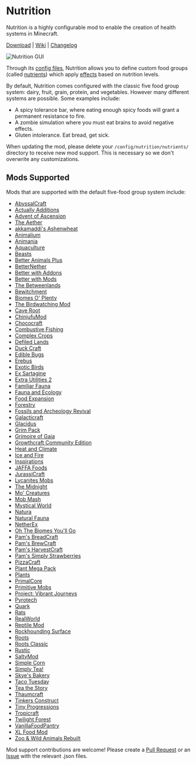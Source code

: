 # Nutrition

Nutrition is a highly configurable mod to enable the creation of health systems in Minecraft.

[Download](https://github.com/WesCook/Nutrition/releases) | [Wiki](https://github.com/WesCook/Nutrition/wiki) | [Changelog](changelog.md)

![Nutrition GUI](screenshots/gui.png "Nutrition GUI")

Through its [config files](https://github.com/WesCook/Nutrition/wiki/Configuration), Nutrition allows you to define custom food groups (called [nutrients](https://github.com/WesCook/Nutrition/wiki/Nutrients)) which apply [effects](https://github.com/WesCook/Nutrition/wiki/Effects) based on nutrition levels.

By default, Nutrition comes configured with the classic five food group system: dairy, fruit, grain, protein, and vegetables.  However many different systems are possible.  Some examples include:

* A spicy tolerance bar, where eating enough spicy foods will grant a permanent resistance to fire.
* A zombie simulation where you must eat brains to avoid negative effects.
* Gluten intolerance.  Eat bread, get sick.

When updating the mod, please delete your `/config/nutrition/nutrients/` directory to receive new mod support.  This is necessary so we don't overwrite any customizations.

## Mods Supported

Mods that are supported with the default five-food group system include:

* [AbyssalCraft](https://www.curseforge.com/minecraft/mc-mods/abyssalcraft)
* [Actually Additions](https://www.curseforge.com/minecraft/mc-mods/actually-additions)
* [Advent of Ascension](https://www.curseforge.com/minecraft/mc-mods/advent-of-ascension-nevermine)
* [The Aether](https://www.curseforge.com/minecraft/mc-mods/the-aether)
* [akkamaddi's Ashenwheat](https://www.curseforge.com/minecraft/mc-mods/akkamaddis-ashenwheat)
* [Animalium](https://www.curseforge.com/minecraft/mc-mods/animalium)
* [Animania](https://www.curseforge.com/minecraft/mc-mods/animania)
* [Aquaculture](https://www.curseforge.com/minecraft/mc-mods/aquaculture)
* [Beasts](https://www.curseforge.com/minecraft/mc-mods/beasts)
* [Better Animals Plus](https://www.curseforge.com/minecraft/mc-mods/betteranimalsplus)
* [BetterNether](https://www.curseforge.com/minecraft/mc-mods/betternether)
* [Better with Addons](https://www.curseforge.com/minecraft/mc-mods/better-with-addons)
* [Better with Mods](https://www.curseforge.com/minecraft/mc-mods/bwm-suite)
* [The Betweenlands](https://www.curseforge.com/minecraft/mc-mods/angry-pixel-the-betweenlands-mod)
* [Bewitchment](https://www.curseforge.com/minecraft/mc-mods/bewitchment)
* [Biomes O' Plenty](https://www.curseforge.com/minecraft/mc-mods/biomes-o-plenty)
* [The Birdwatching Mod](https://www.curseforge.com/minecraft/mc-mods/the-birdwatching-mod)
* [Cave Root](https://www.curseforge.com/minecraft/mc-mods/cave-root)
* [ChinjufuMod](https://www.curseforge.com/minecraft/mc-mods/chinjufumod)
* [Chococraft](https://www.curseforge.com/minecraft/mc-mods/chococraft-3)
* [Combustive Fishing](https://www.curseforge.com/minecraft/mc-mods/combustive-fishing)
* [Complex Crops](https://www.curseforge.com/minecraft/mc-mods/complex-crops)
* [Defiled Lands](https://www.curseforge.com/minecraft/mc-mods/defiled-lands)
* [Duck Craft](https://www.curseforge.com/minecraft/mc-mods/duck-craft)
* [Edible Bugs](https://www.curseforge.com/minecraft/mc-mods/edible-bugs)
* [Erebus](https://www.curseforge.com/minecraft/mc-mods/the-erebus)
* [Exotic Birds](https://www.curseforge.com/minecraft/mc-mods/exotic-birds)
* [Ex Sartagine](https://www.curseforge.com/minecraft/mc-mods/ex-sartagine)
* [Extra Utilities 2](https://www.curseforge.com/minecraft/mc-mods/extra-utilities)
* [Familiar Fauna](https://www.curseforge.com/minecraft/mc-mods/familiar-fauna)
* [Fauna and Ecology](https://www.curseforge.com/minecraft/mc-mods/fauna-and-ecology)
* [Food Expansion](https://www.curseforge.com/minecraft/mc-mods/food-expansion)
* [Forestry](https://www.curseforge.com/minecraft/mc-mods/forestry)
* [Fossils and Archeology Revival](https://www.curseforge.com/minecraft/mc-mods/fossils)
* [Galacticraft](https://micdoodle8.com/mods/galacticraft)
* [Glacidus](https://www.curseforge.com/minecraft/mc-mods/glacidus)
* [Grim Pack](https://www.curseforge.com/minecraft/mc-mods/grim-pack)
* [Grimoire of Gaia](https://www.curseforge.com/minecraft/mc-mods/grimoire-of-gaia)
* [Growthcraft Community Edition](https://www.curseforge.com/minecraft/mc-mods/growthcraft-community-edition)
* [Heat and Climate](https://defeatedcrow.jp/modwiki/HeatAndClimate_EN)
* [Ice and Fire](https://www.curseforge.com/minecraft/mc-mods/ice-and-fire-dragons)
* [Inspirations](https://www.curseforge.com/minecraft/mc-mods/inspirations)
* [JAFFA Foods](https://www.curseforge.com/minecraft/mc-mods/jaffa-foods-a-harvestcraft-addon)
* [JurassiCraft](https://www.curseforge.com/minecraft/mc-mods/jurassicraft)
* [Lycanites Mobs](https://www.curseforge.com/minecraft/mc-mods/lycanites-mobs)
* [The Midnight](https://www.curseforge.com/minecraft/mc-mods/the-midnight)
* [Mo' Creatures](https://www.curseforge.com/minecraft/mc-mods/mo-creatures)
* [Mob Mash](https://www.curseforge.com/minecraft/mc-mods/mob-mash)
* [Mystical World](https://www.curseforge.com/minecraft/mc-mods/mystical-world)
* [Natura](https://www.curseforge.com/minecraft/mc-mods/natura)
* [Natural Fauna](https://www.curseforge.com/minecraft/mc-mods/natural-fauna-mod-a-zawa-addon)
* [NetherEx](https://www.curseforge.com/minecraft/mc-mods/netherex)
* [Oh The Biomes You'll Go](https://www.curseforge.com/minecraft/mc-mods/oh-the-biomes-youll-go)
* [Pam's BreadCraft](https://www.curseforge.com/minecraft/mc-mods/pams-breadcraft)
* [Pam's BrewCraft](https://www.curseforge.com/minecraft/mc-mods/pams-brewcraft)
* [Pam's HarvestCraft](https://www.curseforge.com/minecraft/mc-mods/pams-harvestcraft)
* [Pam's Simply Strawberries](https://www.curseforge.com/minecraft/mc-mods/pams-simply-strawberries)
* [PizzaCraft](https://www.curseforge.com/minecraft/mc-mods/pizzacraft)
* [Plant Mega Pack](https://web.archive.org/web/20181020031322/http://10paksmods.net/pmp.html)
* [Plants](https://www.curseforge.com/minecraft/mc-mods/plants)
* [PrimalCore](https://www.curseforge.com/minecraft/mc-mods/primalcore)
* [Primitive Mobs](https://www.curseforge.com/minecraft/mc-mods/primitive-mobs)
* [Project: Vibrant Journeys](https://www.curseforge.com/minecraft/mc-mods/project-vibrant-journeys)
* [Pyrotech](https://www.curseforge.com/minecraft/mc-mods/pyrotech)
* [Quark](https://quark.vazkii.net/)
* [Rats](https://www.curseforge.com/minecraft/mc-mods/rats)
* [RealWorld](https://web.archive.org/web/20181008045611/https://10paksmods.net/realworld.html)
* [Reptile Mod](https://www.curseforge.com/minecraft/mc-mods/lizardmod/files/3247823)
* [Rockhounding Surface](https://www.curseforge.com/minecraft/mc-mods/rockhounding-mod-surface)
* [Roots](https://www.curseforge.com/minecraft/mc-mods/roots)
* [Roots Classic](https://www.curseforge.com/minecraft/mc-mods/roots-classic)
* [Rustic](https://www.curseforge.com/minecraft/mc-mods/rustic)
* [SaltyMod](https://www.curseforge.com/minecraft/mc-mods/saltymod)
* [Simple Corn](https://www.curseforge.com/minecraft/mc-mods/simple-corn)
* [Simply Tea!](https://www.curseforge.com/minecraft/mc-mods/simply-tea)
* [Skye's Bakery](https://www.curseforge.com/minecraft/mc-mods/skyes-bakery)
* [Taco Tuesday](https://www.curseforge.com/minecraft/mc-mods/taco-tuesday)
* [Tea the Story](https://www.curseforge.com/minecraft/mc-mods/tea-the-story)
* [Thaumcraft](https://www.curseforge.com/minecraft/mc-mods/thaumcraft)
* [Tinkers Construct](https://www.curseforge.com/minecraft/mc-mods/tinkers-construct)
* [Tiny Progressions](https://www.curseforge.com/minecraft/mc-mods/tiny-progressions)
* [Tropicraft](https://www.curseforge.com/minecraft/mc-mods/tropicraft)
* [Twilight Forest](https://www.curseforge.com/minecraft/mc-mods/the-twilight-forest)
* [VanillaFoodPantry](https://www.curseforge.com/minecraft/mc-mods/vanillafoodpantry-mod)
* [XL Food Mod](https://www.curseforge.com/minecraft/mc-mods/xl-food-mod)
* [Zoo & Wild Animals Rebuilt](https://www.curseforge.com/minecraft/mc-mods/zoo-wild-animals-rebuild)

Mod support contributions are welcome!  Please create a [Pull Request](https://github.com/WesCook/Nutrition/pulls) or an [Issue](https://github.com/WesCook/Nutrition/issues) with the relevant .json files.
